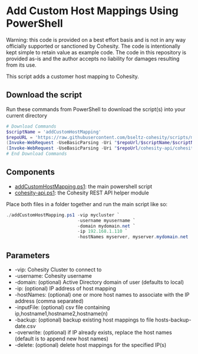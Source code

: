 # Add Custom Host Mappings Using PowerShell

Warning: this code is provided on a best effort basis and is not in any way officially supported or sanctioned by Cohesity. The code is intentionally kept simple to retain value as example code. The code in this repository is provided as-is and the author accepts no liability for damages resulting from its use.

This script adds a customer host mapping to Cohesity.

## Download the script

Run these commands from PowerShell to download the script(s) into your current directory

```powershell
# Download Commands
$scriptName = 'addCustomHostMapping'
$repoURL = 'https://raw.githubusercontent.com/bseltz-cohesity/scripts/master/powershell'
(Invoke-WebRequest -UseBasicParsing -Uri "$repoUrl/$scriptName/$scriptName.ps1").content | Out-File "$scriptName.ps1"; (Get-Content "$scriptName.ps1") | Set-Content "$scriptName.ps1"
(Invoke-WebRequest -UseBasicParsing -Uri "$repoUrl/cohesity-api/cohesity-api.ps1").content | Out-File cohesity-api.ps1; (Get-Content cohesity-api.ps1) | Set-Content cohesity-api.ps1
# End Download Commands
```

## Components

* [addCustomHostMapping.ps1](https://raw.githubusercontent.com/bseltz-cohesity/scripts/master/powershell/addCustomHostMapping/addCustomHostMapping.ps1): the main powershell script
* [cohesity-api.ps1](https://raw.githubusercontent.com/bseltz-cohesity/scripts/master/powershell/cohesity-api/cohesity-api.ps1): the Cohesity REST API helper module

Place both files in a folder together and run the main script like so:

```powershell
./addCustomHostMapping.ps1 -vip mycluster `
                           -username myusername `
                           -domain mydomain.net `
                           -ip 192.168.1.110 `
                           -hostNames myserver, myserver.mydomain.net
```

## Parameters

* -vip: Cohesity Cluster to connect to
* -username: Cohesity username
* -domain: (optional) Active Directory domain of user (defaults to local)
* -ip: (optional) IP address of host mapping
* -hostNames: (optional) one or more host names to associate with the IP address (comma separated)
* -inputFile: (optional) csv file containing ip,hostname1,hostname2,hostname(n)
* -backup: (optional) backup existing host mappings to file hosts-backup-date.csv
* -overwrite: (optional) if IP already exists, replace the host names (default is to append new host names)
* -delete: (optional) delete host mappings for the specified IP(s)

